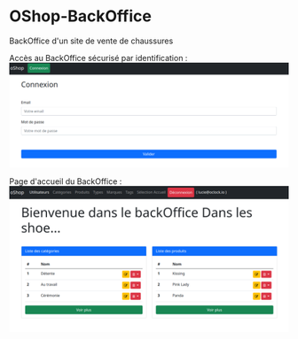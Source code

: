 # OShop-BackOffice
BackOffice d'un site de vente de chaussures

Accès au BackOffice sécurisé par identification :
![](/screenshot-login.png)

Page d'accueil du BackOffice :
![](/screenshot-home.png)
